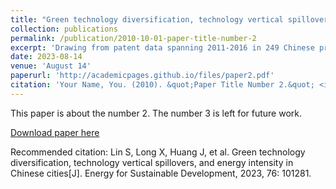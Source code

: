 ```yaml
---
title: "Green technology diversification, technology vertical spillovers, and energy intensity in Chinese cities"
collection: publications
permalink: /publication/2010-10-01-paper-title-number-2
excerpt: 'Drawing from patent data spanning 2011-2016 in 249 Chinese prefecture-level cities and urban scale multi-region input-output (MRIO) table data, this paper empirically demonstrates that as green technological diversification levels escalate, the energy intensity of Chinese prefecture-level cities exhibits an initial increase followed by a decline. Green technological diversification indirectly influences urban energy intensity through vertical spillovers of green technology across the upstream and downstream sectors within the supply chain. Medium-sized cities, service industry-oriented cities, and those in the early stages of industrialization need to prioritize development of multiple green technologies to surpass the diversification turning point. The finding suggests a strategic transition for Chinese cities from a single green technology agglomeration model to a cluster model of collaborative development of multiple green technologies.'
date: 2023-08-14
venue: 'August 14'
paperurl: 'http://academicpages.github.io/files/paper2.pdf'
citation: 'Your Name, You. (2010). &quot;Paper Title Number 2.&quot; <i>Journal 1</i>. 1(2).'
---
```

This paper is about the number 2. The number 3 is left for future work.

[Download paper here](http://academicpages.github.io/files/paper2.pdf)

Recommended citation: Lin S, Long X, Huang J, et al. Green technology diversification, technology vertical spillovers, and energy intensity in Chinese cities[J]. Energy for Sustainable Development, 2023, 76: 101281.
